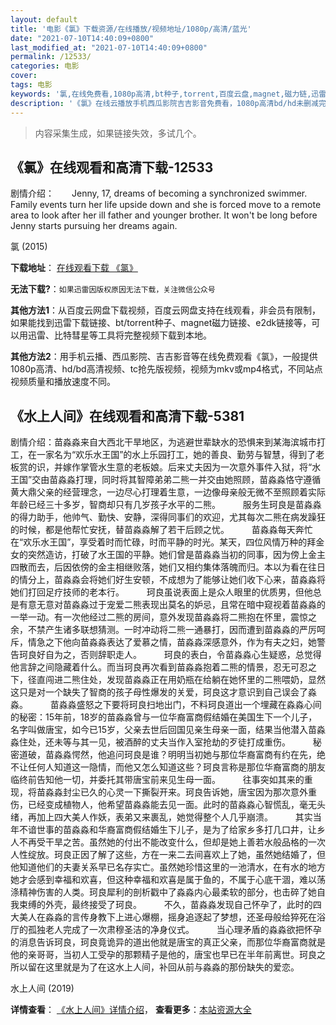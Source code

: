 ```yaml
---
layout: default
title: '电影《氯》下载资源/在线播放/视频地址/1080p/高清/蓝光'
date: "2021-07-10T14:40:09+0800"
last_modified_at: "2021-07-10T14:40:09+0800"
permalink: /12533/
categories: 电影
cover:
tags: 电影
keywords: '氯,在线免费看,1080p高清,bt种子,torrent,百度云盘,magnet,磁力链,迅雷下载资源'
description: '《氯》在线云播放手机西瓜影院吉吉影音免费看，1080p高清bd/hd未删减完整版和tc抢先枪版，mkv/mp4格式，附带bt/torrent种子、magnet/磁力链、百度云盘、网盘资源迅雷下载链接'
---
```


>内容采集生成，如果链接失效，多试几个。


## 《氯》在线观看和高清下载-12533

剧情介绍：　　Jenny, 17, dreams of becoming a synchronized swimmer. Family events turn her life upside down and she is forced move to a remote area to look after her ill father and younger brother. It won't be long before Jenny starts pursuing her dreams again.


氯 (2015)

**下载地址**： [在线观看下载 《氯》](https://www.btbtdy.me/btdy/dy6826.html) 


**无法下载?**：`如果迅雷因版权原因无法下载，关注微信公众号 `

**其他方法1**：从百度云网盘下载视频，百度云网盘支持在线观看，非会员有限制，如果能找到迅雷下载链接、bt/torrent种子、magnet磁力链接、e2dk链接等，可以用迅雷、比特彗星等工具将完整视频下载到本地。

**其他方法2**：用手机云播、西瓜影院、吉吉影音等在线免费观看《氯》，一般提供1080p高清、hd/bd高清视频、tc抢先版视频，视频为mkv或mp4格式，不同站点视频质量和播放速度不同。


## 《水上人间》在线观看和高清下载-5381

剧情介绍：苗淼淼来自大西北干旱地区，为逃避世辈缺水的恐惧来到某海滨城市打工，在一家名为“欢乐水王国”的水上乐园打工，她的善良、勤劳与智慧，得到了老板赏的识，并嫁作掌管水生意的老板娘。后来丈夫因为一次意外事件入狱，将“水王国”交由苗淼淼打理，同时将其智障弟弟二熊一并交由她照顾，苗淼淼恪守遵循黄大鼎父亲的经营理念，一边尽心打理着生意，一边像母亲般无微不至照顾着实际年龄已经三十多岁，智商却只有几岁孩子水平的二熊。  　　服务生珂良是苗淼淼的得力助手，他帅气、勤快、安静，深得同事们的欢迎，尤其每次二熊在病发躁狂的时候，都是他帮忙安抚，替苗淼淼解了若干后顾之忧。  　　苗淼淼每天奔忙在“欢乐水王国”，享受着时而忙碌，时而平静的时光。某天，四位风情万种的拜金女的突然造访，打破了水王国的平静。她们曾是苗淼淼当初的同事，因为傍上金主四散而去，后因依傍的金主相继败落，她们又相约集体落魄而归。本以为看在往日的情分上，苗淼淼会将她们好生安顿，不成想为了能够让她们收下心来，苗淼淼将她们打回足疗技师的老本行。  　　珂良虽说表面上是众人眼里的优质男，但他总是有意无意对苗淼淼过于宠爱二熊表现出莫名的妒忌，且常在暗中窥视着苗淼淼的一举一动。有一次他经过二熊的房间，意外发现苗淼淼将二熊抱在怀里，震惊之余，不禁产生诸多联想猜测。一时冲动将二熊一通暴打，因而遭到苗淼淼的严厉呵斥，情急之下他向苗淼淼表达了爱慕之情，苗淼淼深感意外，作为有夫之妇，她警告珂良好自为之，否则辞职走人。  　　珂良的表白，令苗淼淼心生疑惑，总觉得他言辞之间隐藏着什么。而当珂良再次看到苗淼淼抱着二熊的情景，忍无可忍之下，径直闯进二熊住处，发现苗淼淼正在用奶瓶在给躺在她怀里的二熊喂奶，显然这只是对一个缺失了智商的孩子母性爆发的关爱，珂良这才意识到自己误会了淼淼。  　　苗淼淼盛怒之下要将珂良扫地出门，不料珂良道出一个埋藏在淼淼心间的秘密：15年前，18岁的苗淼淼曾与一位华裔富商假结婚在美国生下一个儿子，名字叫做唐宝，如今已15岁，父亲去世后回国见亲生母亲一面，结果当他潜入苗淼淼住处，还未等与其一见，被酒醉的丈夫当作入室抢劫的歹徒打成重伤。  　　秘密道破，苗淼淼愕然，他追问珂良是谁？明明当初她与那位华裔富商有约在先，绝不让任何人知道这一隐情，而他又怎么知道这些？珂良言称是那位华裔富商的朋友临终前告知他一切，并委托其带唐宝前来见生母一面。  　　往事突如其来的重现，将苗淼淼封尘已久的心灵一下撕裂开来。珂良告诉她，唐宝因为那次意外重伤，已经变成植物人，他希望苗淼淼能去见一面。此时的苗淼淼心智慌乱，毫无头绪，再加上四大美人作妖，表弟又来裹乱，她觉得整个人几乎崩溃。  　　其实当年不谙世事的苗淼淼和华裔富商假结婚生下儿子，是为了给家乡多打几口井，让乡人不再受干旱之苦。虽然她的付出不能改变什么，但却是她上善若水般品格的一次人性绽放。珂良正因了解了这些，方在一来二去间喜欢上了她，虽然她结婚了，但他知道他们的夫妻关系早已名存实亡。虽然她珍惜这里的一池清水，在有水的地方她才会感到幸福和欢喜，但这种幸福和欢喜是属于鱼的，不属于心底干涸，难以荡涤精神伤害的人类。珂良犀利的剖析戳中了淼淼内心最柔软的部分，也击碎了她自我束缚的外壳，最终接受了珂良。  　　不久，苗淼淼发现自己怀孕了，此时的四大美人在淼淼的言传身教下上进心爆棚，摇身追逐起了梦想，还圣母般给猝死在浴厅的孤独老人完成了一次肃穆圣洁的净身仪式。  　　当心理矛盾的淼淼欲把怀孕的消息告诉珂良，珂良竟诡异的道出他就是唐宝的真正父亲，而那位华裔富商就是他的亲哥哥，当初人工受孕的那颗精子是他的，唐宝也早已在半年前离世。珂良之所以留在这里就是为了在这水上人间，补回从前与淼淼的那份缺失的爱恋。


水上人间 (2019)

**详情查看**： [《水上人间》详情介绍](/movie/5381/)， **查看更多**：[本站资源大全](/movie/t/all/)

